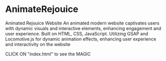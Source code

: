 # AnimateRejouice
Animated Rejouice Website
An animated modern website captivates users with dynamic visuals and interactive elements, enhancing engagement and 
user experience.
Built on HTML, CSS, JavaScript. Utilizing GSAP and Locomotive.js for dynamic animation effects, enhancing user 
experience and interactivity on the website

CLICK ON "index.html" to see  the MAGIC
